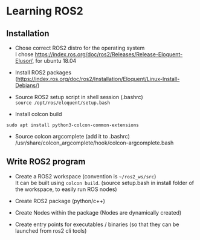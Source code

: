 # Learning ROS2

## Installation

- Chose correct ROS2 distro for the operating system  
I chose https://index.ros.org/doc/ros2/Releases/Release-Eloquent-Elusor/, for ubuntu 18.04

- Install ROS2 packages (https://index.ros.org/doc/ros2/Installation/Eloquent/Linux-Install-Debians/)  

- Source ROS2 setup script in shell session (.bashrc)  
`source /opt/ros/eloquent/setup.bash`

- Install colcon build  

```sudo apt install python3-colcon-common-extensions```

- Source colcon argcomplete (add it to .bashrc)
/usr/share/colcon_argcomplete/hook/colcon-argcomplete.bash

## Write ROS2 program

- Create a ROS2 workspace (convention is `~/ros2_ws/src`)  
It can be built using `colcon build`.  (source setup.bash in install folder of the workspace, to easily run ROS nodes)

- Create ROS2 package (python/c++)

- Create Nodes within the package (Nodes are dynamically created)

- Create entry points for executables / binaries (so that they can be launched from ros2 cli tools)
